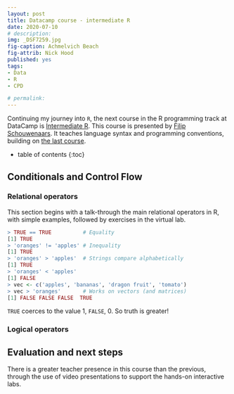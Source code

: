 ```yaml
---
layout: post
title: Datacamp course - intermediate R
date: 2020-07-10
# description: 
img: _DSF7259.jpg
fig-caption: Achmelvich Beach
fig-attrib: Nick Hood
published: yes
tags:
- Data
- R
- CPD

# permalink:
---
```

Continuing my journey into `R`, the next course in the R programming track at DataCamp is [Intermediate R](https://campus.datacamp.com/courses/intermediate-r). This course is presented by [Filip Schouwenaars](https://www.datacamp.com/instructors/filipsch). It teaches language syntax and programming conventions, building on [the last course](/introduction-to-R-datacamp).

* table of contents
{:toc}

## Conditionals and Control Flow
### Relational operators
This section begins with a talk-through the main relational operators in R, with simple examples, followed by exercises in the virtual lab.

```r
> TRUE == TRUE			# Equality[1] TRUE> 'oranges' != 'apples'	# Inequality[1] TRUE
> 'oranges' > 'apples'	# Strings compare alphabetically[1] TRUE> 'oranges' < 'apples'[1] FALSE
> vec <- c('apples', 'bananas', 'dragon fruit', 'tomato')> vec > 'oranges'		# Works on vectors (and matrices)[1] FALSE FALSE FALSE  TRUE
```
`TRUE` coerces to the value 1, `FALSE`, 0. So truth is greater!

### Logical operators

## Evaluation and next steps
There is a greater teacher presence in this course than the previous, through the use of video presentations to support the hands-on interactive labs.